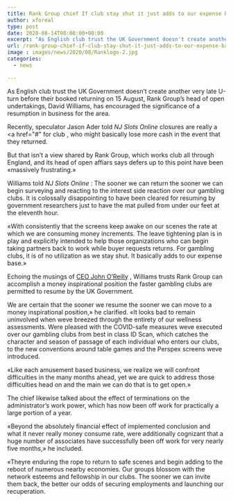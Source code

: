 ```yaml
---
title: Rank Group chief If club stay shut it just adds to our expense base
author: xforeal 
type: post
date: 2020-08-14T00:00:00+00:00
excerpt: "As English club trust the UK Government doesn't create another very late U-turn before their booked returning on 15 August, Rank Group's head of open undertakings, David Williams, has encouraged the significance of a resumption in business for the sector "
url: /rank-group-chief-if-club-stay-shut-it-just-adds-to-our-expense-base/
image : images/news/2020/08/Ranklogo-2.jpg
categories:
  - news

---
```

As English club trust the UK Government doesn&#8217;t create another very late U-turn before their booked returning on 15 August, Rank Group&#8217;s head of open undertakings, David Williams, has encouraged the significance of a resumption in business for the area. 

Recently, speculator Jason Ader told _NJ Slots Online_ closures are really a <a href="#" for club </a>, who might basically lose more cash in the event that they returned. 

But that isn&#8217;t a view shared by Rank Group, which works club all through England, and its head of open affiars says defers up to this point have been &#171;massively frustrating.&#187; 

Williams told _NJ Slots Online_ : The sooner we can return the sooner we can begin surveying and reacting to the interest side reaction over our gambling clubs. It is colossally disappointing to have been cleared for resuming by government researchers just to have the mat pulled from under our feet at the eleventh hour. 

&#171;With consistently that the screens keep awake on our scenes the rate at which we are consuming money increments. The leave tightening plan is in play and explicitly intended to help those organizations who can begin taking partners back to work while buyer requests returns. For gambling clubs, it is of no utilization as we stay shut. It basically adds to our expense base.&#187; 

Echoing the musings of [CEO John O&#8217;Reilly][1] , Williams trusts Rank Group can accomplish a money inspirational position the faster gambling clubs are permitted to resume by the UK Government. 

We are certain that the sooner we resume the sooner we can move to a money inspirational position,&#187; he clarified. &#171;It looks bad to remain uninvolved when weve breezed through the entirety of our wellness assessments. Were pleased with the COVID-safe measures weve executed over our gambling clubs from best in class ID Scan, which catches the character and season of passage of each individual who enters our clubs, to the new conventions around table games and the Perspex screens weve introduced. 

&#171;Like each amusement based business, we realize we will confront difficulties in the many months ahead, yet we are quick to address those difficulties head on and the main we can do that is to get open.&#187; 

The chief likewise talked about the effect of terminations on the administrator&#8217;s work power, which has now been off work for practically a large portion of a year. 

&#171;Beyond the absolutely financial effect of implemented conclusion and what it never really money consume rate, were additionally cognizant that a huge number of associates have successfully been off work for very nearly five months,&#187; he included. 

&#171;Theyre enduring the rope to return to safe scenes and begin adding to the reboot of numerous nearby economies. Our groups blossom with the network esteems and fellowship in our clubs. The sooner we can invite them back, the better our odds of securing employments and launching our recuperation.

 [1]: #